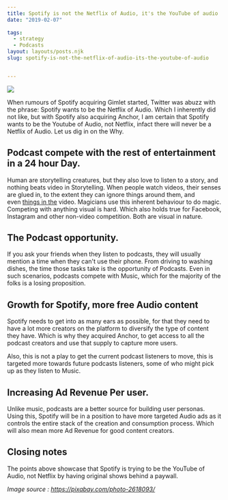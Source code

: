 ```yaml
---
title: Spotify is not the Netflix of Audio, it's the YouTube of audio
date: "2019-02-07"
 
tags: 
  - strategy 
  - Podcasts
layout: layouts/posts.njk
slug: spotify-is-not-the-netflix-of-audio-its-the-youtube-of-audio


---
```

![](/assets/android-2618093_1280.jpg)

When rumours of Spotify acquiring Gimlet started, Twitter was abuzz with the phrase: Spotify wants to be the Netflix of Audio. Which I inherently did not like, but with Spotify also acquiring Anchor, I am certain that Spotify wants to be the Youtube of Audio, not Netflix, infact there will never be a Netflix of Audio. Let us dig in on the Why. 

## Podcast compete with the rest of entertainment in a 24 hour Day.

Human are storytelling creatures, but they also love to listen to a story, and nothing beats video in Storytelling. When people watch videos, their senses are glued in, to the extent they can ignore things around them, and even [things in the](https://www.youtube.com/watch?v=IGQmdoK_ZfY) video. Magicians use this inherent behaviour to do magic. Competing with anything visual is hard. Which also holds true for Facebook, Instagram and other non-video competition. Both are visual in nature. 

## The Podcast opportunity.

If you ask your friends when they listen to podcasts, they will usually mention a time when they can't use their phone. From driving to washing dishes, the time those tasks take is the opportunity of Podcasts. Even in such scenarios, podcasts compete with Music, which for the majority of the folks is a losing proposition. 

## Growth for Spotify, more free Audio content

Spotify needs to get into as many ears as possible, for that they need to have a lot more creators on the platform to diversify the type of content they have. Which is why they acquired Anchor, to get access to all the podcast creators and use that supply to capture more users. 

Also, this is not a play to get the current podcast listeners to move, this is targeted more towards future podcasts listeners, some of who might pick up as they listen to Music.

## Increasing Ad Revenue Per user.

Unlike music, podcasts are a better source for building user personas. Using this, Spotify will be in a position to have more targeted Audio ads as it controls the entire stack of the creation and consumption process. Which will also mean more Ad Revenue for good content creators. 

## Closing notes

The points above showcase that Spotify is trying to be the YouTube of Audio, not Netflix by having original shows behind a paywall.

_Image source : https://pixabay.com/photo-2618093/_

